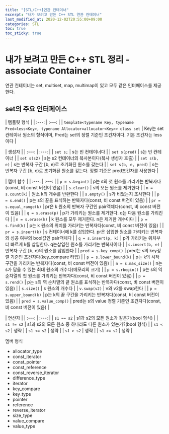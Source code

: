 ```yaml
---
title: "[STL/C++]연관 컨테이너"
excerpt: "내가 보려고 만든 C++ STL 연관 컨테이너"
last_modified_at: 2020-12-02T20:55:00+09:00
categories: STL
toc: true
toc_sticky: true
---
```


# 내가 보려고 만든 C++ STL 정리 - associate Container

연관 컨테이너는 set, multiset, map, multimap이 있고 모두 같은 인터페이스를 제공한다.

## set의 주요 인터페이스

| 템플릿 형식 |
| :---: | :---: |
| `template<typename Key, typename Pred=less<Key>, typename Allocator=allocator<Key>> class set` | Key는 set 컨테이너 원소의 형식이며, Pred는 set의 정렬 기준인 조건자이다. 기본 조건자는 less이다 |

| 생성자 |
| :---: | :---: |
| `set s;` | s는 빈 컨테이너다 |
| `set s(pred)` | s는 빈 컨테이너 |
| `set s(s2)` | s는 s2 컨테이너의 복사본이다(복사 생성자 호출) |
| `set s(b, e)` | s는 반복자 구간 [b, e)로 초기화된 원소를 갖는다 |
| `set s(b, e, pred)` | s는 반복자 구간 [b, e)로 초기화된 원소를 갖는다. 정렬 기준은 pred조건자를 사용한다 |

| 멤버 함수 |
| :---: | :---: |
| `p = s.begin()` | p는 s의 첫 원소를 가리키는 반복자다(const, 비 const 버전이 있음) |
| `s.clear()` | s의 모든 원소를 제거한다 |
| `n = s.count(k)` | 원소 k의 개수를 반환한다 |
| `s.empty()` | s가 비었는지 조사한다 |
| `p = s.end()` | p는 s의 끝을 표식하는 반복자다(const, 비 const 버전이 있음) |
| `pr = s.equal_range(k)` | pr은 k 원소의 반복자 구간인 pair객체다(const, 비 const 버전이 있음) |
| `q = s.erase(p)` | p가 가리키는 원소를 제거한다. q는 다음 원소를 가리킨다 |
| `n = s.erase(k)` | k 원소를 모두 제거한다. n은 제거한 개수이다 |
| `p = s.find(k)` | p는 k 원소의 위치를 가리키는 반복자다(const, 비 const 버전이 있음) |
| `pr = s.insert(k)` | s 컨테이너에 k를 삽입한다. pr은 삽입한 원소를 가리키는 반복자와 성공 여부의 bool값인 pair객체다 |
| `q = s.insert(p, k)` | p가 가리키는 위치부터 빠르게 k를 삽입한다. q는삽입한 원소를 가리키는 반복자이다 |
| `s.insert(b, e)` | 반복자 구간 [b, e)의 원소를 삽입한다 |
| `pred = s.key_comp()` | pred는 s의 key정렬 기준인 조건자다(key_compare 타입) |
| `p = s.lower_bound(k)` | p는 k의 시작 구간을 가리키는 반복자다(const, 비 const 버전이 있음) |
| `n = s.max_size()` | n는 s가 담을 수 있는 최대 원소의 개수다(메모리의 크기) |
| `p = s.rbegin()` | p는 s의 역 순차열의 첫 원소를 가리키는 반복자다(const, 비 const 버전이 있음) |
| `p = s.rend()` | p는 s의 역 순차열의 끝 원소를 표식하는 반복자다(const, 비 const 버전이 있음) |
| `s.size()` | s 원소의 개수다 |
| `v.swap(v2)` | v와 v2를 swap한다 |
| `p = s.upper_bound(k)` | p는 k의  끝 구간을 가리키는 반복자다(const, 비 const 버전이 있음) |
| `pred = s.value_comp()` | pred는 s의 value 정렬 기준인 조건자다(const, 비 const 버전이 있음) |

| 연산자 |
| :---: | :---: |
| `s1 == s2` | s1과 s2의 모든 원소가 같은가(bool 형식) |
| `s1 != s2` | s1과 s2의 모든 원소 중 하나라도 다른 원소가 있는가?(bool 형식) |
| `s1 < s2` | 생략 |
| `s1 <= s2` | 생략 |
| `s1 > s2` | 생략 |
| `s1 >= s2` | 생략 |

멤버 형식

* allocator_type
* const_iterator
* const_pointer
* const_reference
* const_reverse_iterator
* difference_type
* iterator
* key_compare
* key_type
* pointer
* reference
* reverse_iterator
* size_type
* value_compare
* value_type
